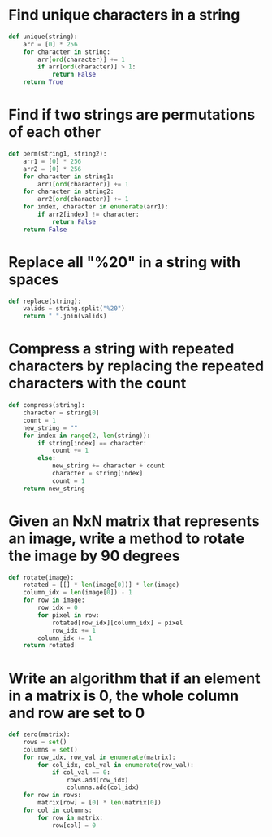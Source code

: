 # Find unique characters in a string
```python
def unique(string):
	arr = [0] * 256
	for character in string:
		arr[ord(character)] += 1
		if arr[ord(character)] > 1:
			return False
	return True
```

# Find if two strings are permutations of each other
```python
def perm(string1, string2):
	arr1 = [0] * 256
	arr2 = [0] * 256
	for character in string1:
		arr1[ord(character)] += 1
	for character in string2:
		arr2[ord(character)] += 1
	for index, character in enumerate(arr1):
		if arr2[index] != character:
			return False
	return False
```

# Replace all "%20" in a string with spaces
```python
def replace(string):
	valids = string.split("%20")
	return " ".join(valids)
```

# Compress a string with repeated characters by replacing the repeated characters with the count
```python
def compress(string):
	character = string[0]
	count = 1
	new_string = ""
	for index in range(2, len(string)):
		if string[index] == character:
			count += 1
		else:
			new_string += character + count
			character = string[index]
			count = 1
	return new_string
```

# Given an NxN matrix that represents an image, write a method to rotate the image by 90 degrees
```python
def rotate(image):
	rotated = [[] * len(image[0])] * len(image)
	column_idx = len(image[0]) - 1
	for row in image:
		row_idx = 0
		for pixel in row:
			rotated[row_idx][column_idx] = pixel
			row_idx += 1
		column_idx += 1
	return rotated
```

# Write an algorithm that if an element in a matrix is 0, the whole column and row are set to 0
```python
def zero(matrix):
	rows = set()
	columns = set()
	for row_idx, row_val in enumerate(matrix):
		for col_idx, col_val in enumerate(row_val):
			if col_val == 0:
				rows.add(row_idx)
				columns.add(col_idx)
	for row in rows:
		matrix[row] = [0] * len(matrix[0])
	for col in columns:
		for row in matrix:
			row[col] = 0
```
